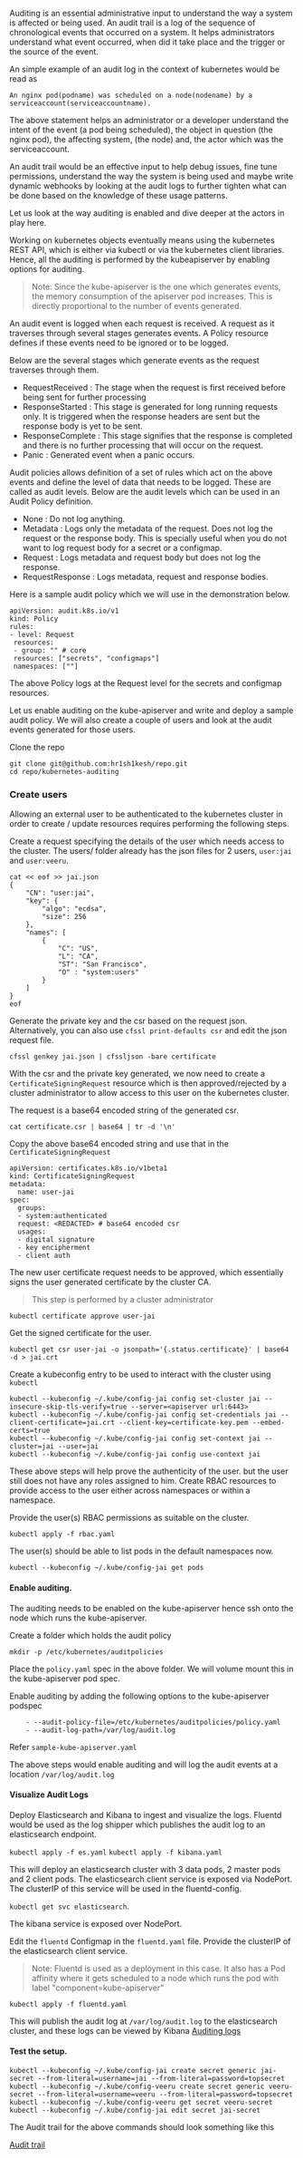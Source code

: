 Auditing is an essential administrative input to understand the way a system is affected or being used. An audit trail is a log  of the sequence of chronological events that occurred on a system. It helps administrators understand what event occurred, when did it take place and the trigger or the source of the event.

An simple example of an audit log in the context of kubernetes would be read as

`An nginx pod(podname) was scheduled on a node(nodename) by a serviceaccount(serviceaccountname).`

The above statement helps an administrator or a developer understand the intent of the event (a pod being scheduled), the object in question (the nginx pod), the affecting system, (the node) and, the actor which was the serviceaccount. 

An audit trail would be an effective input to help debug issues, fine tune permissions, understand the way the system is being used and maybe write dynamic webhooks by looking at the audit logs to further tighten what can be done based on the knowledge of these usage patterns. 

Let us look at the way auditing is enabled and dive deeper at the actors in play here. 

Working on kubernetes objects eventually means using the kubernetes REST API, which is either via kubectl or via the kubernetes client libraries. Hence, all the auditing is performed by the kubeapiserver by enabling options for auditing. 

> Note: Since the kube-apiserver is the one which generates events, the memory consumption of the apiserver pod increases. This is directly proportional to the number of events generated. 

An audit event is logged when each request is received. A request as it traverses through several stages generates events. A Policy resource defines if these events need to be ignored or to be logged. 

Below are the several stages which generate events as the request traverses through them.
- RequestReceived : The stage when the request is first received before being sent for further processing
- ResponseStarted : This stage is generated for long running requests only. It is triggered when the response headers are sent but the response body is yet to be sent.
- ResponseComplete :  This stage signifies that the response is completed and there is no further processing that will occur on the request.
- Panic :   Generated event when a panic occurs.

Audit policies allows definition of a set of rules which act on the above events and define the level of data that needs to be logged. These are called as audit levels. Below are the audit levels which can be used in an Audit Policy definition. 
- None : Do not log anything. 
- Metadata : Logs only the metadata of the request. Does not log the request or the response body. This is specially useful when you do not want to log request body for a secret or a configmap. 
- Request : Logs metadata and request body but does not log the response. 
- RequestResponse :  Logs metadata, request and response bodies. 

Here is a sample audit policy which we will use in the demonstration below. 
```
apiVersion: audit.k8s.io/v1
kind: Policy
rules:
- level: Request
 resources:
 - group: "" # core
 resources: ["secrets", "configmaps"]
 namespaces: [""]
```
The above Policy logs at the Request level for the secrets and configmap resources. 

Let us enable auditing on the kube-apiserver and write and deploy a sample audit policy. We will also create a couple of users and look at the audit events generated for those users. 


Clone the repo 
```
git clone git@github.com:hr1sh1kesh/repo.git
cd repo/kubernetes-auditing
```


### Create users

Allowing an external user to be authenticated to the kubernetes cluster in order to create / update resources requires performing the following steps. 

Create a request specifying the details of the user which needs access to the cluster.
The users/ folder already has the json files for 2 users, `user:jai` and `user:veeru`.
```
cat << eof >> jai.json
{
    "CN": "user:jai",
    "key": {
        "algo": "ecdsa",
        "size": 256
    },
    "names": [
        {
            "C": "US",
            "L": "CA",
            "ST": "San Francisco",
            "O" : "system:users"
        }
    ]
}
eof
```
Generate the private key and the csr based on the request json. Alternatively, you can also use `cfssl print-defaults csr` and edit the json request file.  

```
cfssl genkey jai.json | cfssljson -bare certificate
```

With the csr and the private key generated, we now need to create a `CertificateSigningRequest` resource which is then approved/rejected by a cluster administrator to allow access to this user on the kubernetes cluster. 

The request is a base64 encoded string of the generated csr. 
```
cat certificate.csr | base64 | tr -d '\n'
```

Copy the above base64 encoded string and use that in the `CertificateSigningRequest`
```
apiVersion: certificates.k8s.io/v1beta1
kind: CertificateSigningRequest
metadata:
  name: user-jai
spec:
  groups:
  - system:authenticated
  request: <REDACTED> # base64 encoded csr
  usages:
  - digital signature
  - key encipherment
  - client auth
```

The new user certificate request needs to be approved, which essentially signs the user generated certificate by the cluster CA. 

> This step is performed by a cluster administrator

```
kubectl certificate approve user-jai
```

Get the signed certificate for the user. 
```
kubectl get csr user-jai -o jsonpath='{.status.certificate}' | base64 -d > jai.crt
```

Create a kubeconfig entry to be used to interact with the cluster using `kubectl` 
```
kubectl --kubeconfig ~/.kube/config-jai config set-cluster jai --insecure-skip-tls-verify=true --server=<apiserver url:6443>
kubectl --kubeconfig ~/.kube/config-jai config set-credentials jai --client-certificate=jai.crt --client-key=certificate-key.pem --embed-certs=true
kubectl --kubeconfig ~/.kube/config-jai config set-context jai --cluster=jai --user=jai
kubectl --kubeconfig ~/.kube/config-jai config use-context jai
```

These above steps will help prove the authenticity of the user. but the user still does not have any roles assigned to him. 
Create RBAC resources to provide access to the user either across namespaces or within a namespace. 

Provide the user(s) RBAC permissions as suitable on the cluster. 

`kubectl apply -f rbac.yaml`

The user(s) should be able to list pods in the default namespaces now. 
```
kubectl --kubeconfig ~/.kube/config-jai get pods
```

#### Enable auditing. 
The auditing needs to be enabled on the kube-apiserver hence ssh onto the node which runs the kube-apiserver. 

Create a folder which holds the audit policy 
```
mkdir -p /etc/kubernetes/auditpolicies
```
Place the `policy.yaml` spec in the above folder. We will volume mount this in the kube-apiserver pod spec. 

Enable auditing by adding the following options to the kube-apiserver podspec

```
    - --audit-policy-file=/etc/kubernetes/auditpolicies/policy.yaml
    - --audit-log-path=/var/log/audit.log
```

Refer `sample-kube-apiserver.yaml`

The above steps would enable auditing and will log the audit events at a location `/var/log/audit.log`


#### Visualize Audit Logs 

Deploy Elasticsearch and Kibana to ingest and visualize the logs. Fluentd would be used as the log shipper which publishes the audit log to an elasticsearch endpoint. 

`kubectl apply -f es.yaml`
`kubectl apply -f kibana.yaml`

This will deploy an elasticsearch cluster with 3 data pods, 2 master pods and 2 client pods. 
The elasticsearch client service is exposed via NodePort. The clusterIP of this service will be used in the fluentd-config. 

```kubectl get svc elasticsearch```. 

The kibana service is exposed over NodePort. 

Edit the `fluentd` Configmap in the `fluentd.yaml` file. Provide the clusterIP of the elasticsearch client service. 

> Note: Fluentd is used as a deployment in this case. It also has a Pod affinity where it gets scheduled to a node which runs the pod with label "component=kube-apiserver"

```
kubectl apply -f fluentd.yaml
```

This will publish the audit log at `/var/log/audit.log` to the elasticsearch cluster, and these logs can be viewed by Kibana
[Auditing logs](/images/audittrail.png)

#### Test the setup. 

```
kubectl --kubeconfig ~/.kube/config-jai create secret generic jai-secret --from-literal=username=jai --from-literal=password=topsecret
kubectl --kubeconfig ~/.kube/config-veeru create secret generic veeru-secret --from-literal=username=veeru --from-literal=password=topsecret
kubectl --kubeconfig ~/.kube/config-veeru get secret veeru-secret
kubectl --kubeconfig ~/.kube/config-jai edit secret jai-secret
```

The Audit trail for the above commands should look something like this

[Audit trail](/image/users_audit_trail.png)